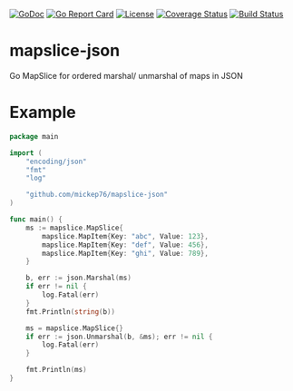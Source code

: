 [![GoDoc](https://godoc.org/github.com/mickep76/mapslice-json?status.svg)](https://godoc.org/github.com/mickep76/mapslice-json)
[![Go Report Card](https://goreportcard.com/badge/github.com/mickep76/mapslice-json)](https://goreportcard.com/report/github.com/mickep76/mapslice-json)
[![License](https://img.shields.io/badge/License-Apache%202.0-blue.svg)](https://github.com/mickep76/mapslice-json/blob/master/LICENSE)
[![Coverage Status](https://coveralls.io/repos/github/mickep76/mapslice-json/badge.svg?branch=master)](https://coveralls.io/github/mickep76/mapslice-json?branch=master)
[![Build Status](https://travis-ci.org/mickep76/mapslice-json.svg?branch=master)](https://travis-ci.org/mickep76/mapslice-json)

# mapslice-json

Go MapSlice for ordered marshal/ unmarshal of maps in JSON

# Example

```go
package main

import (
	"encoding/json"
	"fmt"
	"log"

	"github.com/mickep76/mapslice-json"
)

func main() {
	ms := mapslice.MapSlice{
		mapslice.MapItem{Key: "abc", Value: 123},
		mapslice.MapItem{Key: "def", Value: 456},
		mapslice.MapItem{Key: "ghi", Value: 789},
	}

	b, err := json.Marshal(ms)
	if err != nil {
		log.Fatal(err)
	}
	fmt.Println(string(b))

	ms = mapslice.MapSlice{}
	if err := json.Unmarshal(b, &ms); err != nil {
		log.Fatal(err)
	}

	fmt.Println(ms)
}
```
